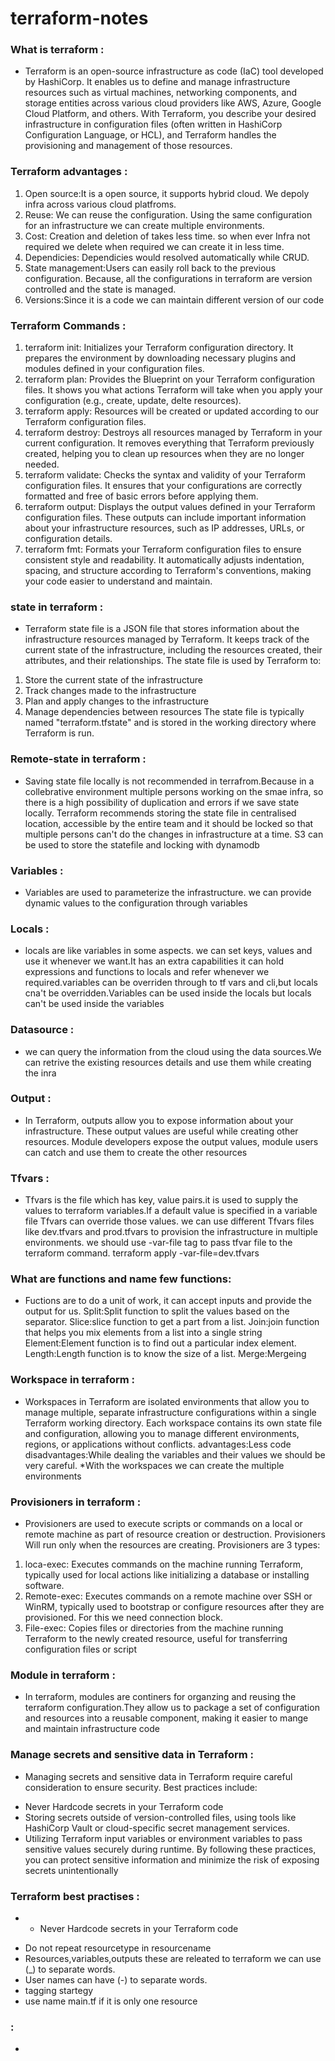 # terraform-notes

### What is terraform  :
* Terraform is an open-source infrastructure as code (IaC) tool developed by HashiCorp. It enables us to define and manage infrastructure resources such as virtual machines, networking components, and storage entities across various cloud providers like AWS, Azure, Google Cloud Platform, and others. With Terraform, you describe your desired infrastructure in configuration files (often written in HashiCorp Configuration Language, or HCL), and Terraform handles the provisioning and management of those resources.

### Terraform advantages :
1. Open source:It is a open source, it supports hybrid cloud. We depoly infra across various cloud platfroms.
2. Reuse: We can reuse the configuration. Using the same configuration for an infrastructure we can create multiple environments.
3. Cost: Creation and deletion of takes less time. so when ever Infra not required we delete when required we can create it in less time.
4. Dependicies: Dependicies would resolved automatically while CRUD.
5. State management:Users can easily roll back to the previous configuration. Because, all the configurations in terraform are version controlled and the state is managed.
6. Versions:Since it is a code we can maintain different version of our code

### Terraform Commands :
1. terraform init: Initializes your Terraform configuration directory. It prepares the environment by downloading necessary plugins and modules defined in your configuration files.
2. terraform plan: Provides the Blueprint on your Terraform configuration files. It shows you what actions Terraform will take when you apply your configuration (e.g., create, update, delte resources).
3. terraform apply: Resources will be created or updated according to our Terraform configuration files.
4. terraform destroy: Destroys all resources managed by Terraform in your current configuration. It removes everything that Terraform previously created, helping you to clean up resources when they are no longer needed.
5. terraform validate: Checks the syntax and validity of your Terraform configuration files. It ensures that your configurations are correctly formatted and free of basic errors before applying them.
6. terraform output: Displays the output values defined in your Terraform configuration files. These outputs can include important information about your infrastructure resources, such as IP addresses, URLs, or configuration details.
7. terraform fmt: Formats your Terraform configuration files to ensure consistent style and readability. It automatically adjusts indentation, spacing, and structure according to Terraform's conventions, making your code easier to understand and maintain.

### state in terraform :
* Terraform state file is a JSON file that stores information about the infrastructure resources managed by Terraform. It keeps track of the current state of the infrastructure, including the resources created, their attributes, and their relationships.
The state file is used by Terraform to:
1. Store the current state of the infrastructure
2. Track changes made to the infrastructure
3. Plan and apply changes to the infrastructure
4. Manage dependencies between resources
The state file is typically named "terraform.tfstate" and is stored in the working directory where Terraform is run.

### Remote-state in terraform :
* Saving state file locally is not recommended in terrafrom.Because in a collebrative environment multiple persons working on the smae infra, so there is a high possibility of duplication and errors if we save state locally.
Terraform recommends storing the state file in centralised location, accessible by the entire team and it should be locked so that multiple persons can't do the changes in infrastructure at a time.
S3 can be used to store the statefile and locking with dynamodb

### Variables :
* Variables are used to parameterize the infrastructure. we can provide dynamic values to the configuration through variables

### Locals :
* locals are like variables in some aspects. we can set keys, values and use it whenever we want.It has an extra capabilities it can hold expressions and functions to locals and refer whenever we required.variables can be overriden through to tf vars and cli,but locals cna't be overridden.Variables can be used inside the locals but locals can't be used inside the variables

### Datasource :
* we can query the information from the cloud using the data sources.We can retrive the existing resources details and use them while creating the inra

### Output :
* In Terraform, outputs allow you to expose information about your infrastructure. These output values are useful while creating other resources.
Module developers expose the output values, module users can catch and use them to create the other resources

### Tfvars :
* Tfvars is the file which has key, value pairs.it is used to supply the values to terraform variables.If a default value is specified in a variable file Tfvars can override those values.
we can use different Tfvars files like dev.tfvars and prod.tfvars to provision the infrastructure in multiple environments.
we should use -var-file tag to pass tfvar file to the terraform command.
terraform apply -var-file=dev.tfvars

### What are functions and name few functions:
* Fuctions are to do a unit of work, it can accept inputs and provide the output for us.
Split:Split function to split the values based on the separator.
Slice:slice function to get a part from a list.
Join:join function that helps you mix elements from a list into a single string
Element:Element function is to find out a particular index element.
Length:Length function is to know the size of a list.
Merge:Mergeing

### Workspace in terraform :
* Workspaces in Terraform are isolated environments that allow you to manage multiple, separate infrastructure configurations within a single Terraform working directory. Each workspace contains its own state file and configuration, allowing you to manage different environments, regions, or applications without conflicts.
advantages:Less code
disadvantages:While dealing the variables and their values we should be very careful.
*With the workspaces we can create the multiple environments

###  Provisioners in terraform :
* Provisioners are used to execute scripts or commands on a local or remote machine as part of resource creation or destruction.
Provisioners Will run only when the resources are creating.
Provisioners are 3 types:
1. loca-exec: Executes commands on the machine running Terraform, typically used for local actions like initializing a database or installing software.
2. Remote-exec: Executes commands on a remote machine over SSH or WinRM, typically used to bootstrap or configure resources after they are provisioned.
For this we need connection block.
3. File-exec: Copies files or directories from the machine running Terraform to the newly created resource, useful for transferring configuration files or script

### Module in terraform :
* In terraform, modules are continers for organzing and reusing the terraform configuration.They allow us to package a set of configuration and resources into a reusable component, making it easier to mange and maintain infrastructure code

### Manage secrets and sensitive data in Terraform :
* Managing secrets and sensitive data in Terraform require careful consideration to ensure security. Best practices include:
- Never Hardcode secrets in your Terraform code
- Storing secrets outside of version-controlled files, using tools like HashiCorp Vault or cloud-specific secret management services.
- Utilizing Terraform input variables or environment variables to pass sensitive values securely during runtime.
By following these practices, you can protect sensitive information and minimize the risk of exposing secrets unintentionally

### Terraform best practises :
* - Never Hardcode secrets in your Terraform code
- Do not repeat resourcetype in resourcename
- Resources,variables,outputs these are releated to terraform we can use (_) to separate words.
- User names can have (-) to separate words.
- tagging startegy
- use name main.tf if it is only one resource

### :
*